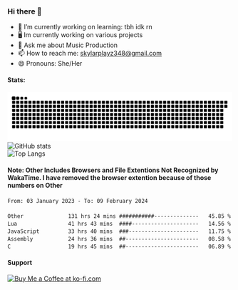 ### Hi there 👋

- 🔭 I’m currently working on learning: tbh idk rn
- 🖥 Im currently working on various projects
- 💬 Ask me about Music Production
- 📫 How to reach me: skylarplayz348@gmail.com
- 😄 Pronouns: She/Her

#### Stats:
![Snake](https://raw.githubusercontent.com/Skylarplayz348/Skylarplayz348/snake/github-contribution-grid-snake-dark.svg)
<br>
![GitHub stats](https://github-readme-stats-eight-theta.vercel.app/api?username=SkylarPlayz348&show_icons=true&theme=omni&include_all_commits=true&count_private=true)
<br>
![Top Langs](https://github-readme-stats.vercel.app/api/top-langs/?username=skylarplayz348&layout=compact&theme=omni&langs_count=8)

#### Note: Other Includes Browsers and File Extentions Not Recognized by WakaTime. I have removed the browser extention because of those numbers on Other
<!--START_SECTION:waka-->

```txt
From: 03 January 2023 - To: 09 February 2024

Other              131 hrs 24 mins ###########--------------   45.85 %
Lua                41 hrs 43 mins  ####---------------------   14.56 %
JavaScript         33 hrs 40 mins  ###----------------------   11.75 %
Assembly           24 hrs 36 mins  ##-----------------------   08.58 %
C                  19 hrs 45 mins  ##-----------------------   06.89 %
```

<!--END_SECTION:waka-->
#### Support
<a href='https://ko-fi.com/R6R5BI0SC' target='_blank'><img height='36' style='border:0px;height:36px;' src='https://storage.ko-fi.com/cdn/kofi2.png?v=3' border='0' alt='Buy Me a Coffee at ko-fi.com' /></a>
